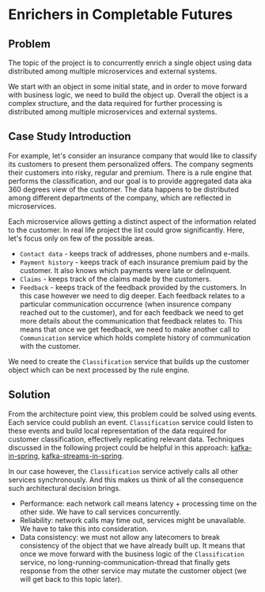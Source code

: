 # Enrichers in Completable Futures

## Problem

The topic of the project is to concurrently enrich a single object using data distributed among multiple microservices and external systems. 

We start with an object in some initial state, and in order to move forward with business logic, we need to build the object up. Overall the object is a complex structure, and the data required for further processing is distributed among multiple microservices and external systems.

## Case Study Introduction

For example, let's consider an insurance company that would like to classify its customers to present them personalized offers. The company segments their customers into risky, regular and premium. There is a rule engine that performs the classification, and our goal is to provide aggregated data aka 360 degrees view of the customer. The data happens to be distributed among different departments of the company, which are reflected in microservices.

Each microservice allows getting a distinct aspect of the information related to the customer. In real life project the list could grow significantly. Here, let's focus only on few of the possible areas.

- `Contact data` - keeps track of addresses, phone numbers and e-mails.
- `Payment history` - keeps track of each insurance premium paid by the customer. It also knows which payments were late or delinquent. 
- `Claims` - keeps track of the claims made by the customers.
- `Feedback` - keeps track of the feedback provided by the customers. In this case however we need to dig deeper. Each feedback relates to a particular communication occurrence (when insurence company reached out to the customer), and for each feedback we need to get more details about the communication that feedback relates to. This means that once we get feedback, we need to make another call to `Communication` service which holds complete history of communication with the customer.

We need to create the `Classification` service that builds up the customer object which can be next processed by the rule engine.

## Solution

From the architecture point view, this problem could be solved using events. Each service could publish an event. `Classification` service could listen to these events and build local representation of the data required for customer classification, effectively replicating relevant data. Techniques discussed in the following project could be helpful in this approach: [kafka-in-spring](https://github.com/bkaminnski/kafka-in-spring), [kafka-streams-in-spring](https://github.com/bkaminnski/kafka-streams-in-spring).

In our case however, the `Classification` service actively calls all other services synchronously. And this makes us think of all the consequence such architectural decision brings.

- Performance: each network call means latency + processing time on the other side. We have to call services concurrently.
- Reliability: network calls may time out, services might be unavailable. We have to take this into consideration.
- Data consistency: we must not allow any latecomers to break consistency of the object that we have already built up. It means that once we move forward with the business logic of the `Classification` service, no long-running-communication-thread that finally gets response from the other service may mutate the customer object (we will get back to this topic later).

